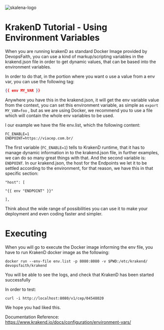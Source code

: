 ![skalena-logo](https://static.wixstatic.com/media/6bd302_9111478163da47e1922199a6ed6d6c02~mv2.png/v1/crop/x_0,y_13,w_1681,h_363/fill/w_362,h_78,al_c,usm_0.66_1.00_0.01,enc_auto/skalena_Agua.png)
# KrakenD Tutorial - Using Environment Variables
When you are running krakenD as standard Docker Image provided by DevopsFaith, you can use  a kind of markup/scripting variables in the krakend.json file in order to get dynamic values, that can be based into the environment variables. 

In order to do that, in the portion where you want o use a value from a env var, you can use the following tag: 
```json
{{ env MY_VAR }} 
```

Anywhere you have this in the krakend.json, it will get the env variable value from the context, you can set this environment variable, as simple as `export MY_VAR=foo` ,  but as we are using Docker, we recommend you to use a file which will contain the whole env variables to be used. 

I our example we have the file env.list, which the following content:

    FC_ENABLE=1
    ENDPOINT=https://viacep.com.br/

The first variable (`FC_ENABLE=1`)  tells to KrakenD runtime, that it has to manage dynamic information in to the krakend.json file, in further examples, we can do so many great things with that.  And the second variable is: `ENDPOINT`. In our krakend.json, the host for the Endpoints we let it to be settled according to the environment, for that reason, we have this in that specific section: 

    "host": [
    
    "{{ env "ENDPOINT" }}"
    
    ],

Think about the wide range of possibilities you can use it to make your deployment and even coding faster and simpler. 

# Executing
When you will go to execute the Docker image informing the env file, you have to run KrakenD docker image as the following: 

    docker run --env-file env.list -p 8080:8080 -v $PWD:/etc/krakend/ devopsfaith/krakend

You will be able to see the logs, and check that KrakenD has been started successfully 

In order to test:
```terminal
curl -i http://localhost:8080/v1/cep/04548020
```
We hope you had liked this. 

Documentation Reference: https://www.krakend.io/docs/configuration/environment-vars/ 
